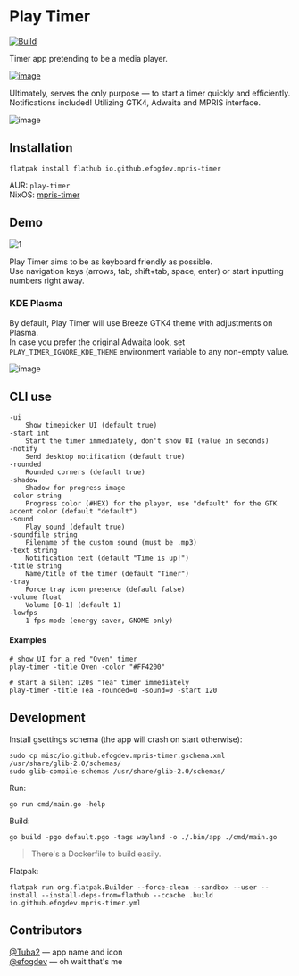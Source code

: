 # Play Timer 
[![Build](https://github.com/efogdev/mpris-timer/actions/workflows/build.yml/badge.svg?branch=main)](https://github.com/efogdev/mpris-timer/actions/workflows/build.yml)

Timer app pretending to be a media player. 

[![image](https://github.com/user-attachments/assets/75651dc5-de7a-4244-974a-47ee69adac0f)](https://flathub.org/apps/io.github.efogdev.mpris-timer)

Ultimately, serves the only purpose — to start a timer quickly and efficiently. \
Notifications included! Utilizing GTK4, Adwaita and MPRIS interface.

![image](https://github.com/user-attachments/assets/8f84bf5e-53a3-4919-a5b3-341b3f5f34b8)

## Installation

```shell
flatpak install flathub io.github.efogdev.mpris-timer
```

AUR: `play-timer` \
NixOS: [mpris-timer](https://github.com/NixOS/nixpkgs/blob/master/pkgs/by-name/mp/mpris-timer/package.nix) 

## Demo
![1](https://github.com/user-attachments/assets/9eab4435-9833-4f39-85e5-9a2f9ec3e75c)

Play Timer aims to be as keyboard friendly as possible. \
Use navigation keys (arrows, tab, shift+tab, space, enter) or start inputting numbers right away.

### KDE Plasma 
By default, Play Timer will use Breeze GTK4 theme with adjustments on Plasma. \
In case you prefer the original Adwaita look, set `PLAY_TIMER_IGNORE_KDE_THEME` environment variable to any non-empty value.

![image](https://github.com/user-attachments/assets/cc3f936e-c22f-4eb8-be7d-0c11e6b2228a)


## CLI use

```text
-ui
    Show timepicker UI (default true)
-start int
    Start the timer immediately, don't show UI (value in seconds)
-notify
    Send desktop notification (default true)
-rounded
    Rounded corners (default true)
-shadow
    Shadow for progress image
-color string
    Progress color (#HEX) for the player, use "default" for the GTK accent color (default "default")
-sound
    Play sound (default true)
-soundfile string
    Filename of the custom sound (must be .mp3)
-text string
    Notification text (default "Time is up!")
-title string
    Name/title of the timer (default "Timer")
-tray
    Force tray icon presence (default false)
-volume float
    Volume [0-1] (default 1)
-lowfps
    1 fps mode (energy saver, GNOME only)
```

#### Examples

```shell
# show UI for a red "Oven" timer
play-timer -title Oven -color "#FF4200"  

# start a silent 120s "Tea" timer immediately
play-timer -title Tea -rounded=0 -sound=0 -start 120
```

## Development

Install gsettings schema (the app will crash on start otherwise):
```shell
sudo cp misc/io.github.efogdev.mpris-timer.gschema.xml /usr/share/glib-2.0/schemas/
sudo glib-compile-schemas /usr/share/glib-2.0/schemas/
```

Run:
```shell
go run cmd/main.go -help
```

Build:
```shell
go build -pgo default.pgo -tags wayland -o ./.bin/app ./cmd/main.go
```
> There's a Dockerfile to build easily.

Flatpak:
```shell
flatpak run org.flatpak.Builder --force-clean --sandbox --user --install --install-deps-from=flathub --ccache .build io.github.efogdev.mpris-timer.yml
```

## Contributors

[@Tuba2](https://github.com/Tuba2) — app name and icon \
[@efogdev](https://github.com/efogdev) — oh wait that's me
